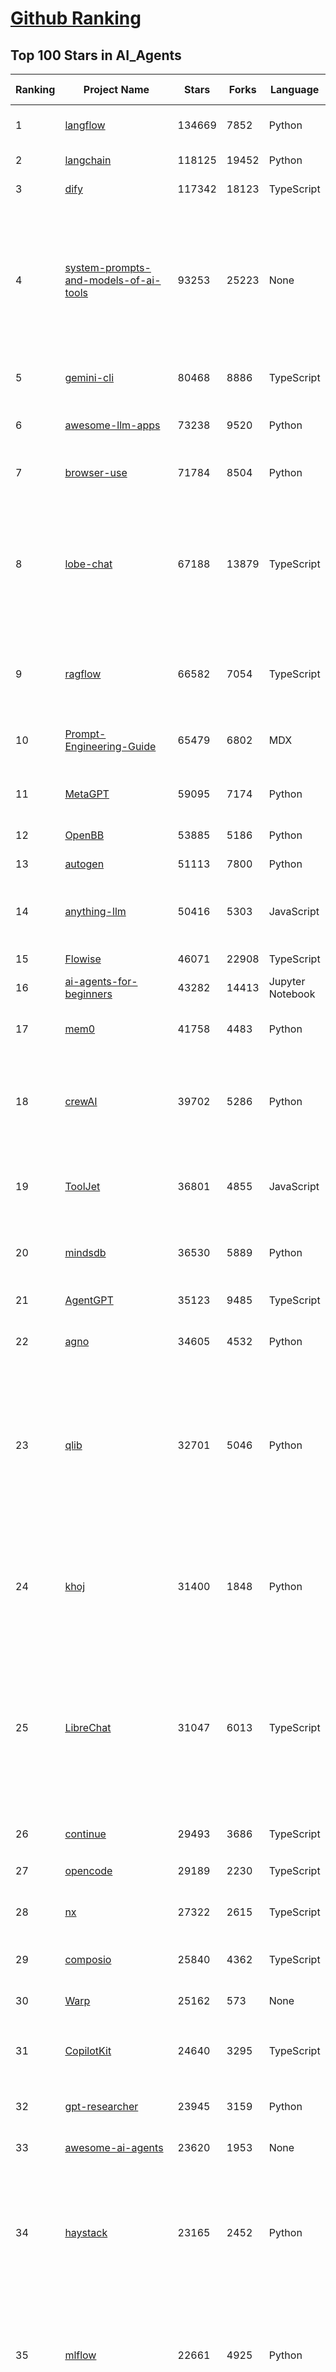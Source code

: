 [Github Ranking](../README.md)
==========

## Top 100 Stars in AI_Agents

| Ranking | Project Name | Stars | Forks | Language | Open Issues | Description | Last Commit |
| ------- | ------------ | ----- | ----- | -------- | ----------- | ----------- | ----------- |
| 1 | [langflow](https://github.com/langflow-ai/langflow) | 134669 | 7852 | Python | 386 | Langflow is a powerful tool for building and deploying AI-powered agents and workflows. | 2025-10-27T00:28:51Z |
| 2 | [langchain](https://github.com/langchain-ai/langchain) | 118125 | 19452 | Python | 165 | 🦜🔗 Build context-aware reasoning applications | 2025-10-26T16:10:29Z |
| 3 | [dify](https://github.com/langgenius/dify) | 117342 | 18123 | TypeScript | 462 | Production-ready platform for agentic workflow development. | 2025-10-27T03:49:10Z |
| 4 | [system-prompts-and-models-of-ai-tools](https://github.com/x1xhlol/system-prompts-and-models-of-ai-tools) | 93253 | 25223 | None | 58 | FULL Augment Code, Claude Code, Cluely, CodeBuddy, Comet, Cursor, Devin AI, Junie, Kiro, Leap.new, Lovable, Manus Agent Tools, NotionAI, Orchids.app, Perplexity, Poke, Qoder, Replit, Same.dev, Trae, Traycer AI, VSCode Agent, Warp.dev, Windsurf, Xcode, Z.ai Code, dia & v0. (And other Open Sourced) System Prompts, Internal Tools & AI Models | 2025-10-19T18:44:24Z |
| 5 | [gemini-cli](https://github.com/google-gemini/gemini-cli) | 80468 | 8886 | TypeScript | 2185 | An open-source AI agent that brings the power of Gemini directly into your terminal. | 2025-10-27T03:34:29Z |
| 6 | [awesome-llm-apps](https://github.com/Shubhamsaboo/awesome-llm-apps) | 73238 | 9520 | Python | 4 | Collection of awesome LLM apps with AI Agents and RAG using OpenAI, Anthropic, Gemini and opensource models. | 2025-10-19T17:51:53Z |
| 7 | [browser-use](https://github.com/browser-use/browser-use) | 71784 | 8504 | Python | 138 | 🌐 Make websites accessible for AI agents. Automate tasks online with ease. | 2025-10-27T00:34:51Z |
| 8 | [lobe-chat](https://github.com/lobehub/lobe-chat) | 67188 | 13879 | TypeScript | 890 | 🤯 Lobe Chat - an open-source, modern design AI chat framework. Supports multiple AI providers (OpenAI / Claude 4 / Gemini / DeepSeek / Ollama / Qwen), Knowledge Base (file upload / RAG ), one click install MCP Marketplace and Artifacts / Thinking. One-click FREE deployment of your private AI Agent application. | 2025-10-27T02:47:23Z |
| 9 | [ragflow](https://github.com/infiniflow/ragflow) | 66582 | 7054 | TypeScript | 2938 | RAGFlow is a leading open-source Retrieval-Augmented Generation (RAG) engine that fuses cutting-edge RAG with Agent capabilities to create a superior context layer for LLMs | 2025-10-27T03:43:56Z |
| 10 | [Prompt-Engineering-Guide](https://github.com/dair-ai/Prompt-Engineering-Guide) | 65479 | 6802 | MDX | 155 | 🐙 Guides, papers, lessons, notebooks and resources for prompt engineering, context engineering, RAG, and AI Agents. | 2025-10-16T15:44:13Z |
| 11 | [MetaGPT](https://github.com/FoundationAgents/MetaGPT) | 59095 | 7174 | Python | 9 | 🌟 The Multi-Agent Framework: First AI Software Company, Towards Natural Language Programming | 2025-10-04T05:57:57Z |
| 12 | [OpenBB](https://github.com/OpenBB-finance/OpenBB) | 53885 | 5186 | Python | 32 | Financial data platform for analysts, quants and AI agents. | 2025-10-26T07:58:28Z |
| 13 | [autogen](https://github.com/microsoft/autogen) | 51113 | 7800 | Python | 406 | A programming framework for agentic AI | 2025-10-08T04:58:17Z |
| 14 | [anything-llm](https://github.com/Mintplex-Labs/anything-llm) | 50416 | 5303 | JavaScript | 268 | The all-in-one Desktop & Docker AI application with built-in RAG, AI agents, No-code agent builder, MCP compatibility,  and more. | 2025-10-23T22:46:01Z |
| 15 | [Flowise](https://github.com/FlowiseAI/Flowise) | 46071 | 22908 | TypeScript | 609 | Build AI Agents, Visually | 2025-10-24T18:13:46Z |
| 16 | [ai-agents-for-beginners](https://github.com/microsoft/ai-agents-for-beginners) | 43282 | 14413 | Jupyter Notebook | 6 | 12 Lessons to Get Started Building AI Agents | 2025-10-24T10:12:01Z |
| 17 | [mem0](https://github.com/mem0ai/mem0) | 41758 | 4483 | Python | 292 | Universal memory layer for AI Agents; Announcing OpenMemory MCP - local and secure memory management. | 2025-10-27T03:26:32Z |
| 18 | [crewAI](https://github.com/crewAIInc/crewAI) | 39702 | 5286 | Python | 38 | Framework for orchestrating role-playing, autonomous AI agents. By fostering collaborative intelligence, CrewAI empowers agents to work together seamlessly, tackling complex tasks. | 2025-10-27T03:29:16Z |
| 19 | [ToolJet](https://github.com/ToolJet/ToolJet) | 36801 | 4855 | JavaScript | 635 | ToolJet is the open-source foundation of ToolJet AI - the AI-native platform for building internal tools, dashboard, business applications, workflows and AI agents 🚀 | 2025-10-26T18:59:25Z |
| 20 | [mindsdb](https://github.com/mindsdb/mindsdb) | 36530 | 5889 | Python | 56 | AI Analytics and Knowledge Engine for RAG over large-scale, heterogeneous data. - The only MCP Server you'll ever need | 2025-10-25T00:05:23Z |
| 21 | [AgentGPT](https://github.com/reworkd/AgentGPT) | 35123 | 9485 | TypeScript | 130 | 🤖 Assemble, configure, and deploy autonomous AI Agents in your browser. | 2025-04-29T01:19:32Z |
| 22 | [agno](https://github.com/agno-agi/agno) | 34605 | 4532 | Python | 139 | Multi-agent framework, runtime and control plane. Built for speed, privacy, and scale. | 2025-10-26T19:45:45Z |
| 23 | [qlib](https://github.com/microsoft/qlib) | 32701 | 5046 | Python | 259 | Qlib is an AI-oriented Quant investment platform that aims to use AI tech to empower Quant Research, from exploring ideas to implementing productions. Qlib supports diverse ML modeling paradigms, including supervised learning, market dynamics modeling, and RL, and is now equipped with https://github.com/microsoft/RD-Agent to automate R&D process. | 2025-10-17T05:22:09Z |
| 24 | [khoj](https://github.com/khoj-ai/khoj) | 31400 | 1848 | Python | 75 | Your AI second brain. Self-hostable. Get answers from the web or your docs. Build custom agents, schedule automations, do deep research. Turn any online or local LLM into your personal, autonomous AI (gpt, claude, gemini, llama, qwen, mistral). Get started - free. | 2025-09-16T09:17:58Z |
| 25 | [LibreChat](https://github.com/danny-avila/LibreChat) | 31047 | 6013 | TypeScript | 208 | Enhanced ChatGPT Clone: Features Agents, MCP, DeepSeek, Anthropic, AWS, OpenAI, Responses API, Azure, Groq, o1, GPT-5, Mistral, OpenRouter, Vertex AI, Gemini, Artifacts, AI model switching, message search, Code Interpreter, langchain, DALL-E-3, OpenAPI Actions, Functions, Secure Multi-User Auth, Presets, open-source for self-hosting. Active. | 2025-10-27T01:59:49Z |
| 26 | [continue](https://github.com/continuedev/continue) | 29493 | 3686 | TypeScript | 634 | ⏩ Ship faster with Continuous AI. Build and run custom agents across your IDE, terminal, and CI | 2025-10-26T15:49:46Z |
| 27 | [opencode](https://github.com/sst/opencode) | 29189 | 2230 | TypeScript | 937 | The AI coding agent built for the terminal. | 2025-10-27T00:50:45Z |
| 28 | [nx](https://github.com/nrwl/nx) | 27322 | 2615 | TypeScript | 630 | Get to green PRs in half the time. Nx optimizes your builds, scales your CI, and fixes failed PRs. Built for developers and AI agents. | 2025-10-27T00:52:04Z |
| 29 | [composio](https://github.com/ComposioHQ/composio) | 25840 | 4362 | TypeScript | 28 | Composio equips your AI agents & LLMs with 100+ high-quality integrations via function calling | 2025-10-25T14:04:49Z |
| 30 | [Warp](https://github.com/warpdotdev/Warp) | 25162 | 573 | None | 3797 | Warp is the agentic development environment, built for coding with multiple AI agents. | 2025-10-07T19:15:31Z |
| 31 | [CopilotKit](https://github.com/CopilotKit/CopilotKit) | 24640 | 3295 | TypeScript | 315 | React UI + elegant infrastructure for AI Copilots, AI chatbots, and in-app AI agents. The Agentic last-mile 🪁 | 2025-10-26T10:55:50Z |
| 32 | [gpt-researcher](https://github.com/assafelovic/gpt-researcher) | 23945 | 3159 | Python | 128 | An LLM agent that conducts deep research (local and web) on any given topic and generates a long report with citations. | 2025-10-25T06:46:09Z |
| 33 | [awesome-ai-agents](https://github.com/e2b-dev/awesome-ai-agents) | 23620 | 1953 | None | 29 | A list of AI autonomous agents | 2025-02-26T10:04:45Z |
| 34 | [haystack](https://github.com/deepset-ai/haystack) | 23165 | 2452 | Python | 112 | AI orchestration framework to build customizable, production-ready LLM applications. Connect components (models, vector DBs, file converters) to pipelines or agents that can interact with your data. With advanced retrieval methods, it's best suited for building RAG, question answering, semantic search or conversational agent chatbots. | 2025-10-24T14:53:24Z |
| 35 | [mlflow](https://github.com/mlflow/mlflow) | 22661 | 4925 | Python | 1551 | The open source developer platform to build AI/LLM applications and models with confidence. Enhance your AI applications with end-to-end tracking, observability, and evaluations, all in one integrated platform. | 2025-10-27T03:50:15Z |
| 36 | [agenticSeek](https://github.com/Fosowl/agenticSeek) | 22257 | 2379 | Python | 28 | Fully Local Manus AI. No APIs, No $200 monthly bills. Enjoy an autonomous agent that thinks, browses the web, and code for the sole cost of electricity. 🔔 Official updates only via twitter @Martin993886460 (Beware of fake account) | 2025-09-14T18:15:49Z |
| 37 | [goose](https://github.com/block/goose) | 20557 | 1878 | Rust | 214 | an open source, extensible AI agent that goes beyond code suggestions - install, execute, edit, and test with any LLM | 2025-10-27T03:51:17Z |
| 38 | [graphiti](https://github.com/getzep/graphiti) | 19383 | 1812 | Python | 129 | Build Real-Time Knowledge Graphs for AI Agents | 2025-10-27T02:10:14Z |
| 39 | [UI-TARS-desktop](https://github.com/bytedance/UI-TARS-desktop) | 19294 | 1824 | TypeScript | 266 | The Open-Source Multimodal AI Agent Stack: Connecting Cutting-Edge AI Models and Agent Infra | 2025-10-16T06:04:47Z |
| 40 | [letta](https://github.com/letta-ai/letta) | 18936 | 1968 | Python | 27 | Letta is the platform for building stateful agents: open AI with advanced memory that can learn and self-improve over time. | 2025-10-24T22:29:49Z |
| 41 | [ai-engineering-hub](https://github.com/patchy631/ai-engineering-hub) | 18872 | 3198 | Jupyter Notebook | 30 | In-depth tutorials on LLMs, RAGs and real-world AI agent applications. | 2025-10-26T17:58:43Z |
| 42 | [activepieces](https://github.com/activepieces/activepieces) | 18868 | 2845 | TypeScript | 328 | AI Agents & MCPs & AI Workflow Automation • (~400 MCP servers for AI agents) • AI Automation / AI Agent with MCPs • AI Workflows & AI Agents • MCPs for AI Agents | 2025-10-26T22:22:16Z |
| 43 | [ai](https://github.com/vercel/ai) | 18839 | 3165 | TypeScript | 776 | The AI Toolkit for TypeScript. From the creators of Next.js, the AI SDK is a free open-source library for building AI-powered applications and agents  | 2025-10-26T08:44:52Z |
| 44 | [stagehand](https://github.com/browserbase/stagehand) | 18704 | 1197 | TypeScript | 83 | The AI Browser Automation Framework | 2025-10-27T01:59:33Z |
| 45 | [suna](https://github.com/kortix-ai/suna) | 18432 | 3142 | TypeScript | 201 | Kortix – build, manage and train AI Agents. Fully Open Source. | 2025-10-26T19:53:49Z |
| 46 | [coze-studio](https://github.com/coze-dev/coze-studio) | 18138 | 2517 | TypeScript | 355 | An AI agent development platform with all-in-one visual tools, simplifying agent creation, debugging, and deployment like never before. Coze your way to AI Agent creation. | 2025-10-27T03:04:38Z |
| 47 | [agentic](https://github.com/transitive-bullshit/agentic) | 18020 | 2246 | TypeScript | 14 | Your API ⇒ Paid MCP. Instantly. | 2025-10-09T09:11:38Z |
| 48 | [deep-research](https://github.com/dzhng/deep-research) | 17973 | 1855 | TypeScript | 67 | An AI-powered research assistant that performs iterative, deep research on any topic by combining search engines, web scraping, and large language models.  The goal of this repo is to provide the simplest implementation of a deep research agent - e.g. an agent that can refine its research direction overtime and deep dive into a topic. | 2025-09-08T16:22:24Z |
| 49 | [mastra](https://github.com/mastra-ai/mastra) | 17785 | 1228 | TypeScript | 288 | The TypeScript AI agent framework. ⚡ Assistants, RAG, observability. Supports any LLM: GPT-4, Claude, Gemini, Llama. | 2025-10-27T01:22:57Z |
| 50 | [SWE-agent](https://github.com/SWE-agent/SWE-agent) | 17648 | 1854 | Python | 49 | SWE-agent takes a GitHub issue and tries to automatically fix it, using your LM of choice. It can also be employed for offensive cybersecurity or competitive coding challenges. [NeurIPS 2024]  | 2025-10-20T23:21:07Z |
| 51 | [DB-GPT](https://github.com/eosphoros-ai/DB-GPT) | 17518 | 2445 | Python | 427 | AI Native Data App Development framework with AWEL(Agentic Workflow Expression Language) and Agents | 2025-10-26T08:48:01Z |
| 52 | [GenAI_Agents](https://github.com/NirDiamant/GenAI_Agents) | 17433 | 2842 | Jupyter Notebook | 3 | This repository provides tutorials and implementations for various Generative AI Agent techniques, from basic to advanced. It serves as a comprehensive guide for building intelligent, interactive AI systems. | 2025-10-08T16:42:52Z |
| 53 | [sim](https://github.com/simstudioai/sim) | 17354 | 2272 | TypeScript | 71 | Open-source platform to build and deploy AI agent workflows. | 2025-10-27T03:43:14Z |
| 54 | [DocsGPT](https://github.com/arc53/DocsGPT) | 17286 | 1912 | Python | 34 | Private AI platform for agents, assistants and enterprise search. Built-in Agent Builder, Deep research, Document analysis, Multi-model support, and API connectivity for agents. | 2025-10-24T20:06:04Z |
| 55 | [eliza](https://github.com/elizaOS/eliza) | 17025 | 5349 | TypeScript | 69 | Autonomous agents for everyone | 2025-10-27T03:18:49Z |
| 56 | [openai-agents-python](https://github.com/openai/openai-agents-python) | 16856 | 2772 | Python | 133 | A lightweight, powerful framework for multi-agent workflows | 2025-10-25T11:25:15Z |
| 57 | [SuperAGI](https://github.com/TransformerOptimus/SuperAGI) | 16813 | 2100 | Python | 147 | <⚡️> SuperAGI - A dev-first open source autonomous AI agent framework. Enabling developers to build, manage & run useful autonomous agents quickly and reliably. | 2025-01-22T22:14:07Z |
| 58 | [ai-pdf-chatbot-langchain](https://github.com/mayooear/ai-pdf-chatbot-langchain) | 16091 | 3207 | TypeScript | 3 | AI PDF chatbot agent built with LangChain & LangGraph  | 2025-02-20T18:19:58Z |
| 59 | [RagaAI-Catalyst](https://github.com/raga-ai-hub/RagaAI-Catalyst) | 16042 | 3714 | Python | 10 | Python SDK for Agent AI Observability, Monitoring and Evaluation Framework. Includes features like agent, llm and tools tracing, debugging multi-agentic system, self-hosted dashboard and advanced analytics with timeline and execution graph view  | 2025-10-22T19:57:43Z |
| 60 | [screenpipe](https://github.com/mediar-ai/screenpipe) | 15820 | 1235 | TypeScript | 192 | AI app store powered by 24/7 desktop history.  open source \| 100% local \| dev friendly \| 24/7 screen, mic recording | 2025-09-01T20:21:42Z |
| 61 | [12-factor-agents](https://github.com/humanlayer/12-factor-agents) | 15795 | 1198 | TypeScript | 10 | What are the principles we can use to build LLM-powered software that is actually good enough to put in the hands of production customers? | 2025-09-21T14:37:40Z |
| 62 | [web-ui](https://github.com/browser-use/web-ui) | 15071 | 2611 | Python | 250 | 🖥️ Run AI Agent in your browser. | 2025-08-31T14:16:34Z |
| 63 | [dagger](https://github.com/dagger/dagger) | 14887 | 811 | Go | 762 | An open-source runtime for composable workflows. Great for AI agents and CI/CD. | 2025-10-25T19:09:09Z |
| 64 | [serena](https://github.com/oraios/serena) | 14861 | 992 | Python | 65 | A powerful coding agent toolkit providing semantic retrieval and editing capabilities (MCP server & other integrations) | 2025-10-26T23:18:30Z |
| 65 | [500-AI-Agents-Projects](https://github.com/ashishpatel26/500-AI-Agents-Projects) | 14700 | 2685 | None | 3 | The 500 AI Agents Projects is a curated collection of AI agent use cases across various industries. It showcases practical applications and provides links to open-source projects for implementation, illustrating how AI agents are transforming sectors such as healthcare, finance, education, retail, and more. | 2025-10-11T05:27:05Z |
| 66 | [camel](https://github.com/camel-ai/camel) | 14616 | 1601 | Python | 389 | 🐫 CAMEL: The first and the best multi-agent framework. Finding the Scaling Law of Agents. https://www.camel-ai.org | 2025-10-27T02:42:58Z |
| 67 | [plandex](https://github.com/plandex-ai/plandex) | 14562 | 1030 | Go | 28 | Open source AI coding agent. Designed for large projects and real world tasks. | 2025-10-03T21:49:58Z |
| 68 | [botpress](https://github.com/botpress/botpress) | 14304 | 2193 | TypeScript | 20 | The open-source hub to build & deploy GPT/LLM Agents ⚡️ | 2025-10-27T00:03:38Z |
| 69 | [crush](https://github.com/charmbracelet/crush) | 14260 | 773 | Go | 205 | The glamourous AI coding agent for your favourite terminal 💘 | 2025-10-26T20:39:07Z |
| 70 | [adk-python](https://github.com/google/adk-python) | 13976 | 2098 | Python | 502 | An open-source, code-first Python toolkit for building, evaluating, and deploying sophisticated AI agents with flexibility and control. | 2025-10-27T00:56:46Z |
| 71 | [LangBot](https://github.com/langbot-app/LangBot) | 13837 | 1127 | Python | 136 | 🤩 Easy-to-use global IM bot platform designed for LLM era / 简单易用的大模型即时通信机器人开发平台 ⚡️ Bots for QQ / QQ频道 / Discord / LINE / WeChat(微信, 企业微信)/ Telegram / 飞书 / 钉钉 / Slack 🧩 Integrated with ChatGPT(GPT), DeepSeek, Dify, n8n, Langflow, Coze, Claude, Google Gemini, xAI, PPIO, Ollama, 阿里云百炼, SiliconFlow, Qwen, Moonshot, MCP etc. LLM & Agent & RAG | 2025-10-26T14:39:38Z |
| 72 | [pydantic-ai](https://github.com/pydantic/pydantic-ai) | 13052 | 1330 | Python | 282 | GenAI Agent Framework, the Pydantic way | 2025-10-24T22:40:09Z |
| 73 | [trigger.dev](https://github.com/triggerdotdev/trigger.dev) | 12675 | 866 | TypeScript | 115 | Trigger.dev – build and deploy fully‑managed AI agents and workflows | 2025-10-25T21:39:20Z |
| 74 | [agent-zero](https://github.com/agent0ai/agent-zero) | 12103 | 2369 | Python | 147 | Agent Zero AI framework | 2025-10-24T09:38:16Z |
| 75 | [generative-ai](https://github.com/GoogleCloudPlatform/generative-ai) | 11852 | 3454 | Jupyter Notebook | 46 | Sample code and notebooks for Generative AI on Google Cloud, with Gemini on Vertex AI | 2025-10-24T21:05:59Z |
| 76 | [CL4R1T4S](https://github.com/elder-plinius/CL4R1T4S) | 11483 | 2322 | None | 28 | LEAKED SYSTEM PROMPTS FOR CHATGPT, GEMINI, GROK, CLAUDE, PERPLEXITY, CURSOR, DEVIN, REPLIT, AND MORE! - AI SYSTEMS TRANSPARENCY FOR ALL! 👐 | 2025-10-21T18:28:43Z |
| 77 | [Figma-Context-MCP](https://github.com/GLips/Figma-Context-MCP) | 11435 | 923 | TypeScript | 16 | MCP server to provide Figma layout information to AI coding agents like Cursor | 2025-10-14T15:21:34Z |
| 78 | [ui](https://github.com/creativetimofficial/ui) | 11196 | 4857 | TypeScript | 10 | Open-source components, blocks, and AI agents designed to speed up your workflow. Import them seamlessly into your favorite tools through Registry and MCPs. | 2025-10-24T14:21:36Z |
| 79 | [cua](https://github.com/trycua/cua) | 11041 | 616 | Python | 63 | Open-source infrastructure for Computer-Use Agents. Sandboxes, SDKs, and benchmarks to train and evaluate AI agents that can control full desktops (macOS, Linux, Windows). | 2025-10-25T09:21:05Z |
| 80 | [analysis_claude_code](https://github.com/shareAI-lab/analysis_claude_code) | 10983 | 2890 | JavaScript | 0 | 本仓库包含对 Claude Code v1.0.33 进行逆向工程的完整研究和分析资料。包括对混淆源代码的深度技术分析、系统架构文档，以及重构 Claude      Code agent 系统的实现蓝图。主要发现包括实时 Steering 机制、多 Agent      架构、智能上下文管理和工具执行管道。该项目为理解现代 AI agent 系统设计和实现提供技术参考。 | 2025-07-19T13:16:33Z |
| 81 | [nanobrowser](https://github.com/nanobrowser/nanobrowser) | 10737 | 1077 | TypeScript | 35 | Open-Source Chrome extension for AI-powered web automation. Run multi-agent workflows using your own LLM API key. Alternative to OpenAI Operator. | 2025-10-07T04:11:30Z |
| 82 | [SurfSense](https://github.com/MODSetter/SurfSense) | 10141 | 795 | Python | 50 | Open Source Alternative to NotebookLM / Perplexity, connected to external sources such as Search Engines, Slack, Linear, Jira, ClickUp, Confluence, Notion, YouTube, GitHub, Discord and more. Join our discord: https://discord.gg/ejRNvftDp9 | 2025-10-26T09:55:03Z |
| 83 | [bisheng](https://github.com/dataelement/bisheng) | 9817 | 1609 | TypeScript | 99 | BISHENG is an open LLM devops platform for next generation Enterprise AI applications. Powerful and comprehensive features include: GenAI workflow, RAG, Agent, Unified model management, Evaluation, SFT, Dataset Management, Enterprise-level System Management, Observability and more. | 2025-10-24T13:40:58Z |
| 84 | [E2B](https://github.com/e2b-dev/E2B) | 9726 | 677 | MDX | 34 | Open-source, secure environment with real-world tools for enterprise-grade agents. | 2025-10-24T22:45:10Z |
| 85 | [motia](https://github.com/MotiaDev/motia) | 9720 | 769 | TypeScript | 38 | Multi-Language Backend Framework that unifies APIs, background jobs, workflows, and AI Agents into a single core primitive with built-in observability and state management. | 2025-10-24T19:27:28Z |
| 86 | [metaflow](https://github.com/Netflix/metaflow) | 9584 | 931 | Python | 263 | Build, Manage and Deploy AI/ML Systems | 2025-10-24T23:25:57Z |
| 87 | [opencode](https://github.com/opencode-ai/opencode) | 9449 | 786 | Go | 116 | A powerful AI coding agent. Built for the terminal. | 2025-09-18T02:54:28Z |
| 88 | [pr-agent](https://github.com/qodo-ai/pr-agent) | 9317 | 1140 | Python | 41 | 🚀 PR-Agent: An AI-Powered 🤖 Tool for Automated Pull Request Analysis, Feedback, Suggestions and More! 💻🔍 (For more advanced: check Qodo Merge) | 2025-10-22T05:55:47Z |
| 89 | [claude-flow](https://github.com/ruvnet/claude-flow) | 9305 | 1233 | JavaScript | 251 | 🌊 The leading agent orchestration platform for Claude. Deploy intelligent multi-agent swarms, coordinate autonomous workflows, and build conversational AI systems. Features    enterprise-grade architecture, distributed swarm intelligence, RAG integration, and native Claude Code support via MCP protocol. Ranked #1 in agent-based frameworks. | 2025-10-25T21:58:03Z |
| 90 | [bytebot](https://github.com/bytebot-ai/bytebot) | 9239 | 1125 | TypeScript | 45 | Bytebot is a self-hosted AI desktop agent that automates computer tasks through natural language commands, operating within a containerized Linux desktop environment. | 2025-09-12T19:35:46Z |
| 91 | [RD-Agent](https://github.com/microsoft/RD-Agent) | 8885 | 932 | Python | 57 | Research and development (R&D) is crucial for the enhancement of industrial productivity, especially in the AI era, where the core aspects of R&D are mainly focused on data and models. We are committed to automating these high-value generic R&D processes through R&D-Agent, which lets AI drive data-driven AI. 🔗https://aka.ms/RD-Agent-Tech-Report | 2025-10-24T09:13:51Z |
| 92 | [promptfoo](https://github.com/promptfoo/promptfoo) | 8819 | 744 | TypeScript | 170 | Test your prompts, agents, and RAGs. AI Red teaming, pentesting, and vulnerability scanning for LLMs. Compare performance of GPT, Claude, Gemini, Llama, and more. Simple declarative configs with command line and CI/CD integration. | 2025-10-27T03:55:05Z |
| 93 | [BlackFriday-GPTs-Prompts](https://github.com/friuns2/BlackFriday-GPTs-Prompts) | 8694 | 1302 | None | 150 | List of free GPTs that doesn't require plus subscription  | 2024-11-08T11:03:14Z |
| 94 | [ten-framework](https://github.com/TEN-framework/ten-framework) | 8409 | 972 | C | 140 |  Open-source framework for conversational voice AI agents | 2025-10-27T03:14:47Z |
| 95 | [aichat](https://github.com/sigoden/aichat) | 8408 | 540 | Rust | 3 | All-in-one LLM CLI tool featuring Shell Assistant, Chat-REPL, RAG, AI Tools & Agents, with access to OpenAI, Claude, Gemini, Ollama, Groq, and more. | 2025-10-10T03:07:46Z |
| 96 | [mcp-use](https://github.com/mcp-use/mcp-use) | 8064 | 943 | TypeScript | 28 | mcp-use is the easiest way to interact with mcp servers with custom agents | 2025-10-26T19:09:36Z |
| 97 | [agents](https://github.com/livekit/agents) | 7963 | 1402 | Python | 271 | A powerful framework for building realtime voice AI agents 🤖🎙️📹  | 2025-10-26T19:10:00Z |
| 98 | [magentic-ui](https://github.com/microsoft/magentic-ui) | 7875 | 813 | Python | 41 | A research prototype of a human-centered web agent | 2025-10-21T22:33:34Z |
| 99 | [cognee](https://github.com/topoteretes/cognee) | 7777 | 702 | Python | 17 | Memory for AI Agents in 6 lines of code | 2025-10-27T00:14:04Z |
| 100 | [mcp-agent](https://github.com/lastmile-ai/mcp-agent) | 7613 | 776 | Python | 77 | Build effective agents using Model Context Protocol and simple workflow patterns | 2025-10-24T23:39:07Z |

